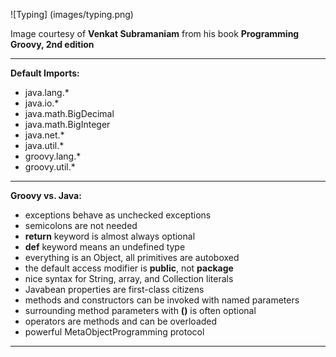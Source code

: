
![Typing] (images/typing.png)

Image courtesy of __Venkat Subramaniam__ from his book __Programming Groovy, 2nd edition__

-----

**Default Imports:**

* java.lang.*
* java.io.*
* java.math.BigDecimal
* java.math.BigInteger
* java.net.*
* java.util.*
* groovy.lang.*
* groovy.util.*

-----



**Groovy vs. Java:**
* exceptions behave as unchecked exceptions
* semicolons are not needed
* __return__ keyword is almost always optional
* __def__ keyword means an undefined type
* everything is an Object, all primitives are autoboxed
* the default access modifier is __public__, not __package__
* nice syntax for String, array, and Collection literals
* Javabean properties are first-class citizens
* methods and constructors can be invoked with named parameters
* surrounding method parameters with __()__ is often optional
* operators are methods and can be overloaded
* powerful MetaObjectProgramming protocol

-----
